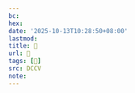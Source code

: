 ```yaml
---
bc:
hex:
date: '2025-10-13T10:28:50+08:00'
lastmod:
title: 􅘦
url: 􅘦
tags: [𪁧]
src: DCCV
note:
---
```

